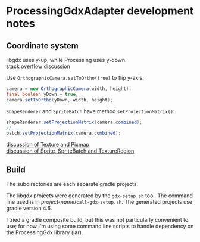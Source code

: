 # ProcessingGdxAdapter development notes

## Coordinate system

libgdx uses y-up, while Processing uses y-down.  
[stack overflow discussion](https://stackoverflow.com/questions/7708379/changing-the-coordinate-system-in-libgdx-java)  

Use `OrthographicCamera.setToOrtho(true)` to flip y-axis. 
```java
camera = new OrthographicCamera(width, height);
final boolean yDown = true;
camera.setToOrtho(yDown, width, height);
```
`ShapeRenderer` and `SpriteBatch` have method `setProjectionMatrix()`:
```java
shapeRenderer.setProjectionMatrix(camera.combined);
// ...
batch.setProjectionMatrix(camera.combined);
```

[discussion of Texture and Pixmap](https://github.com/mattdesl/lwjgl-basics/wiki/libgdx-textures)  
[discussion of Sprite, SpriteBatch and TextureRegion](https://github.com/libgdx/libgdx/wiki/Spritebatch,-Textureregions,-and-Sprites)

## Build

The subdirectories are each separate gradle projects.

The libgdx projects were generated by the `gdx-setup.sh` tool.  The command
line used is in _project-name_/`call-gdx-setup.sh`.  The generated projects use
gradle version 4.6.

I tried a gradle composite build, but this was not particularly convenient to
use; for now I'm using some command line scripts to handle dependency on the
ProcessingGdx library (jar).


